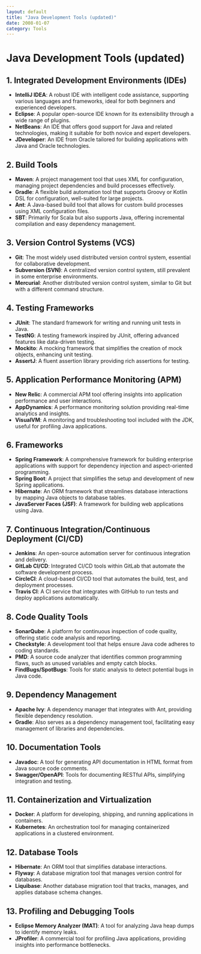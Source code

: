```yaml
---
layout: default
title: "Java Development Tools (updated)"
date: 2008-01-07
category: Tools
---
```


# Java Development Tools (updated)

## 1. Integrated Development Environments (IDEs)
- **IntelliJ IDEA**: A robust IDE with intelligent code assistance, supporting various languages and frameworks, ideal for both beginners and experienced developers.
- **Eclipse**: A popular open-source IDE known for its extensibility through a wide range of plugins.
- **NetBeans**: An IDE that offers good support for Java and related technologies, making it suitable for both novice and expert developers.
- **JDeveloper**: An IDE from Oracle tailored for building applications with Java and Oracle technologies.

## 2. Build Tools
- **Maven**: A project management tool that uses XML for configuration, managing project dependencies and build processes effectively.
- **Gradle**: A flexible build automation tool that supports Groovy or Kotlin DSL for configuration, well-suited for large projects.
- **Ant**: A Java-based build tool that allows for custom build processes using XML configuration files.
- **SBT**: Primarily for Scala but also supports Java, offering incremental compilation and easy dependency management.

## 3. Version Control Systems (VCS)
- **Git**: The most widely used distributed version control system, essential for collaborative development.
- **Subversion (SVN)**: A centralized version control system, still prevalent in some enterprise environments.
- **Mercurial**: Another distributed version control system, similar to Git but with a different command structure.

## 4. Testing Frameworks
- **JUnit**: The standard framework for writing and running unit tests in Java.
- **TestNG**: A testing framework inspired by JUnit, offering advanced features like data-driven testing.
- **Mockito**: A mocking framework that simplifies the creation of mock objects, enhancing unit testing.
- **AssertJ**: A fluent assertion library providing rich assertions for testing.

## 5. Application Performance Monitoring (APM)
- **New Relic**: A commercial APM tool offering insights into application performance and user interactions.
- **AppDynamics**: A performance monitoring solution providing real-time analytics and insights.
- **VisualVM**: A monitoring and troubleshooting tool included with the JDK, useful for profiling Java applications.

## 6. Frameworks
- **Spring Framework**: A comprehensive framework for building enterprise applications with support for dependency injection and aspect-oriented programming.
- **Spring Boot**: A project that simplifies the setup and development of new Spring applications.
- **Hibernate**: An ORM framework that streamlines database interactions by mapping Java objects to database tables.
- **JavaServer Faces (JSF)**: A framework for building web applications using Java.

## 7. Continuous Integration/Continuous Deployment (CI/CD)
- **Jenkins**: An open-source automation server for continuous integration and delivery.
- **GitLab CI/CD**: Integrated CI/CD tools within GitLab that automate the software development process.
- **CircleCI**: A cloud-based CI/CD tool that automates the build, test, and deployment processes.
- **Travis CI**: A CI service that integrates with GitHub to run tests and deploy applications automatically.

## 8. Code Quality Tools
- **SonarQube**: A platform for continuous inspection of code quality, offering static code analysis and reporting.
- **Checkstyle**: A development tool that helps ensure Java code adheres to coding standards.
- **PMD**: A source code analyzer that identifies common programming flaws, such as unused variables and empty catch blocks.
- **FindBugs/SpotBugs**: Tools for static analysis to detect potential bugs in Java code.

## 9. Dependency Management
- **Apache Ivy**: A dependency manager that integrates with Ant, providing flexible dependency resolution.
- **Gradle**: Also serves as a dependency management tool, facilitating easy management of libraries and dependencies.

## 10. Documentation Tools
- **Javadoc**: A tool for generating API documentation in HTML format from Java source code comments.
- **Swagger/OpenAPI**: Tools for documenting RESTful APIs, simplifying integration and testing.

## 11. Containerization and Virtualization
- **Docker**: A platform for developing, shipping, and running applications in containers.
- **Kubernetes**: An orchestration tool for managing containerized applications in a clustered environment.

## 12. Database Tools
- **Hibernate**: An ORM tool that simplifies database interactions.
- **Flyway**: A database migration tool that manages version control for databases.
- **Liquibase**: Another database migration tool that tracks, manages, and applies database schema changes.

## 13. Profiling and Debugging Tools
- **Eclipse Memory Analyzer (MAT)**: A tool for analyzing Java heap dumps to identify memory leaks.
- **JProfiler**: A commercial tool for profiling Java applications, providing insights into performance bottlenecks.
